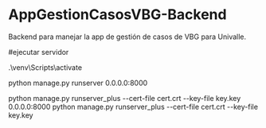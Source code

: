# AppGestionCasosVBG-Backend
Backend para manejar la app de gestión de casos de VBG para Univalle.

#ejecutar servidor

.\venv\Scripts\activate

python manage.py runserver 0.0.0.0:8000

python manage.py runserver_plus --cert-file cert.crt --key-file key.key 0.0.0.0:8000
python manage.py runserver_plus --cert-file cert.crt --key-file key.key
